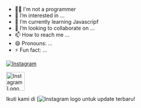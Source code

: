- 👩‍💻 I'm not a programmer
- 👀 I’m interested in ...
- 🌱 I’m currently learning Javascripf
- 🎯 I’m looking to collaborate on ...
- 📫 How to reach me ...
- 😄 Pronouns: ...
- ⚡ Fun fact: ...




[![Instagram](https://www.iconfinder.com/icons/1930494/instagram_logo_media_social_icon.png)](https://instagram.com/engkos0093)





<a href="https://instagram.com/engkos0093" target="_blank">
  <img src="https://www.iconfinder.com/icons/1930494/instagram_logo_media_social_icon" alt="Instagram Logo" width="50" height="50">
</a>


Ikuti kami di [![Instagram logo](https://www.instagram.com/engkos0093) untuk update terbaru!

<!---
Eng0991/Eng0991 is a ✨ special ✨ repository because its `README.md` (this file) appears on your GitHub profile.
You can click the Preview link to take a look at your changes.
--->
